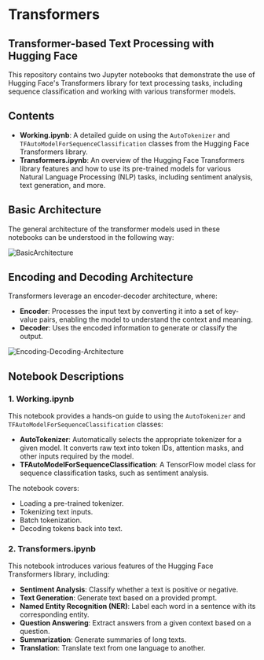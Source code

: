 # Transformers
## Transformer-based Text Processing with Hugging Face

This repository contains two Jupyter notebooks that demonstrate the use of Hugging Face's Transformers library for text processing tasks, including sequence classification and working with various transformer models.

## Contents

- **Working.ipynb**: A detailed guide on using the `AutoTokenizer` and `TFAutoModelForSequenceClassification` classes from the Hugging Face Transformers library.
- **Transformers.ipynb**: An overview of the Hugging Face Transformers library features and how to use its pre-trained models for various Natural Language Processing (NLP) tasks, including sentiment analysis, text generation, and more.

## Basic Architecture

The general architecture of the transformer models used in these notebooks can be understood in the following way:

![BasicArchitecture](https://github.com/user-attachments/assets/07f4c67e-60f1-4b56-9c6f-1709d1401641)

## Encoding and Decoding Architecture

Transformers leverage an encoder-decoder architecture, where:

- **Encoder**: Processes the input text by converting it into a set of key-value pairs, enabling the model to understand the context and meaning.
- **Decoder**: Uses the encoded information to generate or classify the output.

![Encoding-Decoding-Architecture](https://github.com/user-attachments/assets/51234940-3b11-43f1-89cc-de861c76ac28)

## Notebook Descriptions

### 1. Working.ipynb

This notebook provides a hands-on guide to using the `AutoTokenizer` and `TFAutoModelForSequenceClassification` classes:

- **AutoTokenizer**: Automatically selects the appropriate tokenizer for a given model. It converts raw text into token IDs, attention masks, and other inputs required by the model.
- **TFAutoModelForSequenceClassification**: A TensorFlow model class for sequence classification tasks, such as sentiment analysis.

The notebook covers:

- Loading a pre-trained tokenizer.
- Tokenizing text inputs.
- Batch tokenization.
- Decoding tokens back into text.

### 2. Transformers.ipynb

This notebook introduces various features of the Hugging Face Transformers library, including:

- **Sentiment Analysis**: Classify whether a text is positive or negative.
- **Text Generation**: Generate text based on a provided prompt.
- **Named Entity Recognition (NER)**: Label each word in a sentence with its corresponding entity.
- **Question Answering**: Extract answers from a given context based on a question.
- **Summarization**: Generate summaries of long texts.
- **Translation**: Translate text from one language to another.

